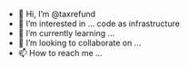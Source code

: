 - 👋 Hi, I’m @taxrefund
- 👀 I’m interested in ... code as infrastructure
- 🌱 I’m currently learning ...
- 💞️ I’m looking to collaborate on ...
- 📫 How to reach me ...

<!---
taxrefund/taxrefund is a ✨ special ✨ repository because its `README.md` (this file) appears on your GitHub profile.
You can click the Preview link to take a look at your changes.
--->
